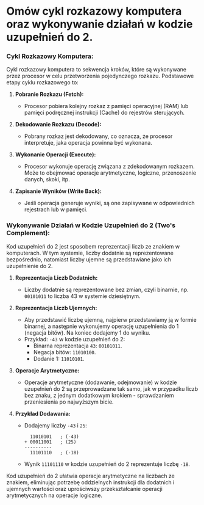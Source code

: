 # Omów cykl rozkazowy komputera oraz wykonywanie działań w kodzie uzupełnień do 2.

### Cykl Rozkazowy Komputera:

Cykl rozkazowy komputera to sekwencja kroków, które są wykonywane przez procesor w celu przetworzenia pojedynczego rozkazu. Podstawowe etapy cyklu rozkazowego to:

1. **Pobranie Rozkazu (Fetch):**
   - Procesor pobiera kolejny rozkaz z pamięci operacyjnej (RAM) lub pamięci podręcznej instrukcji (Cache) do rejestrów sterujących.

2. **Dekodowanie Rozkazu (Decode):**
   - Pobrany rozkaz jest dekodowany, co oznacza, że procesor interpretuje, jaka operacja powinna być wykonana.

3. **Wykonanie Operacji (Execute):**
   - Procesor wykonuje operację związana z zdekodowanym rozkazem. Może to obejmować operacje arytmetyczne, logiczne, przenoszenie danych, skoki, itp.

4. **Zapisanie Wyników (Write Back):**
   - Jeśli operacja generuje wyniki, są one zapisywane w odpowiednich rejestrach lub w pamięci.

### Wykonywanie Działań w Kodzie Uzupełnień do 2 (Two's Complement):

Kod uzupełnień do 2 jest sposobem reprezentacji liczb ze znakiem w komputerach. W tym systemie, liczby dodatnie są reprezentowane bezpośrednio, natomiast liczby ujemne są przedstawiane jako ich uzupełnienie do 2.

1. **Reprezentacja Liczb Dodatnich:**
   - Liczby dodatnie są reprezentowane bez zmian, czyli binarnie, np. `00101011` to liczba 43 w systemie dziesiętnym.

2. **Reprezentacja Liczb Ujemnych:**
   - Aby przedstawić liczbę ujemną, najpierw przedstawiamy ją w formie binarnej, a następnie wykonujemy operację uzupełnienia do 1 (negacja bitów). Na koniec dodajemy 1 do wyniku.
   - Przykład: `-43` w kodzie uzupełnień do 2:
     - Binarna reprezentacja `43`: `00101011`.
     - Negacja bitów: `11010100`.
     - Dodanie 1: `11010101`.

3. **Operacje Arytmetyczne:**
   - Operacje arytmetyczne (dodawanie, odejmowanie) w kodzie uzupełnień do 2 są przeprowadzane tak samo, jak w przypadku liczb bez znaku, z jednym dodatkowym krokiem - sprawdzaniem przeniesienia po najwyższym bicie.

4. **Przykład Dodawania:**
   - Dodajemy liczby `-43` i `25`:
     ```
       11010101   ; (-43)
     + 00011001   ; (25)
     ----------
       11101110   ; (-18)
     ```
   - Wynik `11101110` w kodzie uzupełnień do 2 reprezentuje liczbę `-18`.

Kod uzupełnień do 2 ułatwia operacje arytmetyczne na liczbach ze znakiem, eliminując potrzebę oddzielnych instrukcji dla dodatnich i ujemnych wartości oraz uprościwszy przekształcanie operacji arytmetycznych na operacje logiczne.